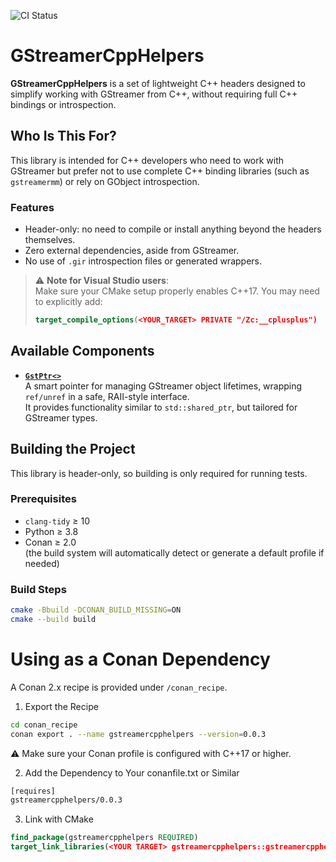 ![CI Status](https://github.com/nachogarglez/GStreamerCppHelpers/actions/workflows/ci.yml/badge.svg)

# GStreamerCppHelpers

**GStreamerCppHelpers** is a set of lightweight C++ headers designed to simplify working with GStreamer from C++, without requiring full C++ bindings or introspection.

## Who Is This For?

This library is intended for C++ developers who need to work with GStreamer but prefer not to use complete C++ binding libraries (such as `gstreamermm`) or rely on GObject introspection.

### Features

- Header-only: no need to compile or install anything beyond the headers themselves.
- Zero external dependencies, aside from GStreamer.
- No use of `.gir` introspection files or generated wrappers.

> ⚠️ **Note for Visual Studio users**:  
> Make sure your CMake setup properly enables C++17. You may need to explicitly add:
> ```cmake
> target_compile_options(<YOUR_TARGET> PRIVATE "/Zc:__cplusplus")
> ```

## Available Components

- [**`GstPtr<>`**](GstPtr/README.md)  
  A smart pointer for managing GStreamer object lifetimes, wrapping `ref/unref` in a safe, RAII-style interface.  
  It provides functionality similar to `std::shared_ptr`, but tailored for GStreamer types.

## Building the Project

This library is header-only, so building is only required for running tests.

### Prerequisites

- `clang-tidy` ≥ 10  
- Python ≥ 3.8  
- Conan ≥ 2.0  
  (the build system will automatically detect or generate a default profile if needed)

### Build Steps

```bash
cmake -Bbuild -DCONAN_BUILD_MISSING=ON
cmake --build build
```

# Using as a Conan Dependency

A Conan 2.x recipe is provided under `/conan_recipe`.

1. Export the Recipe

```bash
cd conan_recipe
conan export . --name gstreamercpphelpers --version=0.0.3
```
⚠️ Make sure your Conan profile is configured with C++17 or higher.


2. Add the Dependency to Your conanfile.txt or Similar

```bash
[requires]
gstreamercpphelpers/0.0.3
```

3.  Link with CMake

```cmake
find_package(gstreamercpphelpers REQUIRED)
target_link_libraries(<YOUR TARGET> gstreamercpphelpers::gstreamercpphelpers)
```

